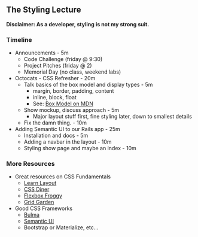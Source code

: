 ## The Styling Lecture

**Disclaimer: As a developer, styling is not my strong suit.**

### Timeline

* Announcements - 5m
  * Code Challenge (friday @ 9:30)
  * Project Pitches (friday @ 2)
  * Memorial Day (no class, weekend labs)
* Octocats - CSS Refresher - 20m
  * Talk basics of the box model and display types - 5m
    * margin, border, padding, content
    * inline, block, float
    * See: [Box Model on MDN](https://developer.mozilla.org/en-US/docs/Web/CSS/CSS_Box_Model/Introduction_to_the_CSS_box_model)
  * Show mockup, discuss approach - 5m
    * Major layout stuff first, fine styling later, down to smallest details
  * Fix the damn thing. - 10m
* Adding Semantic UI to our Rails app - 25m
  * Installation and docs - 5m
  * Adding a navbar in the layout - 10m
  * Styling show page and maybe an index - 10m

### More Resources

* Great resources on CSS Fundamentals
  * [Learn Layout](http://learnlayout.com)
  * [CSS Diner](https://flukeout.github.io/)
  * [Flexbox Froggy](https://flexboxfroggy.com/)
  * [Grid Garden](https://cssgridgarden.com/)
* Good CSS Frameworks
  * [Bulma](https://bulma.io)
  * [Semantic UI](https://semantic-ui.com)
  * Bootstrap or Materialize, etc...
